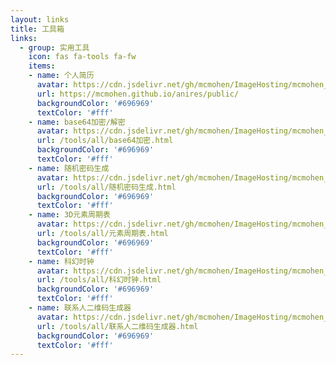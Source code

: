 ```yaml
---
layout: links
title: 工具箱
links:
  - group: 实用工具
    icon: fas fa-tools fa-fw
    items:
    - name: 个人简历
      avatar: https://cdn.jsdelivr.net/gh/mcmohen/ImageHosting/mcmohen_img20191116223015.png
      url: https://mcmohen.github.io/anires/public/
      backgroundColor: '#696969' 
      textColor: '#fff' 
    - name: base64加密/解密
      avatar: https://cdn.jsdelivr.net/gh/mcmohen/ImageHosting/mcmohen_imgtools-base64.png
      url: /tools/all/base64加密.html
      backgroundColor: '#696969' 
      textColor: '#fff' 
    - name: 随机密码生成
      avatar: https://cdn.jsdelivr.net/gh/mcmohen/ImageHosting/mcmohen_imgtools-randompw.png
      url: /tools/all/随机密码生成.html
      backgroundColor: '#696969' 
      textColor: '#fff'
    - name: 3D元素周期表
      avatar: https://cdn.jsdelivr.net/gh/mcmohen/ImageHosting/mcmohen_img氢.PNG
      url: /tools/all/元素周期表.html
      backgroundColor: '#696969' 
      textColor: '#fff'
    - name: 科幻时钟
      avatar: https://cdn.jsdelivr.net/gh/mcmohen/ImageHosting/mcmohen_img20191109215048.png
      url: /tools/all/科幻时钟.html
      backgroundColor: '#696969' 
      textColor: '#fff'
    - name: 联系人二维码生成器
      avatar: https://cdn.jsdelivr.net/gh/mcmohen/ImageHosting/mcmohen_imgweiixin.png
      url: /tools/all/联系人二维码生成器.html
      backgroundColor: '#696969' 
      textColor: '#fff'
---
```


